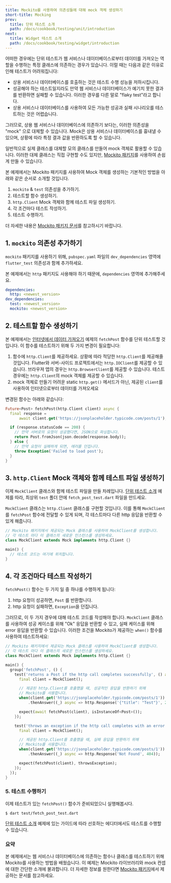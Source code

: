 ```yaml
---
title: Mockito를 사용하여 의존성들에 대해 mock 객체 생성하기
short-title: Mocking
prev:
  title: 단위 테스트 소개
  path: /docs/cookbook/testing/unit/introduction
next:
  title: Widget 테스트 소개
  path: /docs/cookbook/testing/widget/introduction
---
```


어떠한 경우에는 단위 테스트가 웹 서비스나 데이터베이스로부터 데이터를 가져오는 역할을
수행하는 특정 클래스에 의존하는 경우가 있습니다. 이럴 때는 다음과 같은 이유로 인해 
테스트가 어려워집니다:

  * 상용 서비스나 데이터베이스를 호출하는 것은 테스트 수행 성능을 저하시킵니다.
  * 성공해야 하는 테스트일지라도 만약 웹 서비스나 데이터베이스가 예기치 못한 결과를 
    반환하면 실패할 수 있습니다. 이러한 경우를 다른 말로 "flaky test"라고 합니다.
  * 상용 서비스나 데이터베이스를 사용하여 모든 가능한 성공과 실패 시나리오를 테스트하는
    것은 어렵습니다.

그러므로, 상용 웹 서비스나 데이터베이스에 의존하기 보다는, 이러한 의존성을 
"mock" 으로 대체할 수 있습니다. Mock은 상용 서비스나 데이터베이스를 흉내낼 수 
있으며, 상황에 따라 특정 결과 값을 반환하도록 할 수 있습니다.

일반적으로 실제 클래스를 대체할 모의 클래스를 만들어 mock 객체로 활용할 수 있습니다.
이러한 대체 클래스는 직접 구현할 수도 있지만, [Mockito 패키지]({{site.pub-pkg}}/mockito)를
사용하여 손쉽게 만들 수 있습니다.

본 예제에서는 Mockito 패키지를 사용하여 Mock 객체를 생성하는 기본적인 방법을 
아래와 같은 순서로 소개할 것입니다. 

  1. `mockito` & `test` 의존성을 추가하기.
  2. 테스트할 함수 생성하기.
  3. `http.Client` Mock 객체와 함께 테스트 파일 생성하기.
  4. 각 조건마다 테스트 작성하기.
  5. 테스트 수행하기.
  
더 자세한 내용은 [Mockito 패키지 문서]({{site.pub-pkg}}/mockito)를
참고하시기 바랍니다.

## 1. `mockito` 의존성 추가하기

`mockito` 패키지를 사용하기 위해, `pubspec.yaml` 
파일의 `dev_dependencies` 영역에
`flutter_test` 의존성과 함께 추가하세요.

본 예제에서는 `http` 패키지도 사용해야 하기 때문에, 
`dependencies` 영역에 추가해주세요.

```yaml
dependencies:
  http: <newest_version>
dev_dependencies:
  test: <newest_version>
  mockito: <newest_version>
```

## 2. 테스트할 함수 생성하기

본 예제에서는 [인터넷에서 데이터 가져오기](/docs/cookbook/networking/fetch-data/) 
예제의 `fetchPost` 함수를 단위 테스트할 것입니다. 이 함수를 테스트하기 위해 
두 가지 변경이 필요합니다:

  1. 함수에 `http.Client`를 제공하세요. 상황에 따라 적당한 `http.Client`를 제공해줄 
     것입니다. Flutter와 서버-사이드 프로젝트에서는 `http.IOClient`를 제공할 수 있습니다.
     브라우져 앱의 경우는 `http.BrowserClient`를 제공할 수 있습니다.
     테스트 경우에는 `http.Client`의 mock 객체를 제공할 수 있습니다.
  2. mock 객체로 만들기 어려운 static `http.get()` 메서드가 아닌, 
     제공된 `client`를 사용하여 인터넷으로부터 데이터를 가져오세요

변경된 함수는 아래와 같습니다:

<!-- skip -->
```dart
Future<Post> fetchPost(http.Client client) async {
  final response =
      await client.get('https://jsonplaceholder.typicode.com/posts/1');

  if (response.statusCode == 200) {
    // 만약 서버로의 요청이 성공했다면, JSON으로 파싱합니다.
    return Post.fromJson(json.decode(response.body));
  } else {
    // 만약 요청이 실패하게 되면, 에러를 던집니다.
    throw Exception('Failed to load post');
  }
}
```

## 3. `http.Client` Mock 객체와 함께 테스트 파일 생성하기

이제 `MockClient` 클래스와 함께 테스트 파일을 만들 차례입니다.
[단위 테스트 소개](/docs/cookbook/testing/unit/introduction)
예제를 따라, 최상위 `test` 폴더 안에 `fetch_post_test.dart` 파일을 만드세요.

`MockClient` 클래스는 `http.Client` 클래스를 구현할 것입니다. 이를 통해 
`MockClient`를 `fetchPost` 함수에 전달할 수 있게 되며, 각 테스트마다
다른 http 응답을 반환할 수 있게 해줍니다.

<!-- skip -->
```dart
// Mockito 패키지에서 제공되는 Mock 클래스를 사용하여 MockClient를 생성합니다.
// 각 테스트 마다 이 클래스의 새로운 인스턴스를 생성하세요.
class MockClient extends Mock implements http.Client {}

main() {
  // 테스트 코드는 여기에 위치합니다.
}
```

## 4. 각 조건마다 테스트 작성하기

`fetchPost()` 함수는 두 가지 일 중 하나를 수행하게 됩니다:

  1. http 요청이 성공하면, `Post` 를 반환합니다.
  2. http 요청이 실패하면, `Exception`을 던집니다.

그러므로, 이 두 가지 경우에 대해 테스트 코드를 작성해야 합니다.
`MockClient` 클래스를 사용하여 성공 케이스를 위해 "Ok" 
응답을 반환할 수 있고, 실패 케이스를 위해 error 응답을 반환할 수 있습니다.
이러한 조건을 Mockito가 제공하는 `when()` 함수를 사용하여 테스트하세요:

<!-- skip -->
```dart
// Mockito 패키지에서 제공되는 Mock 클래스를 사용하여 MockClient를 생성합니다.
// 각 테스트 마다 이 클래스의 새로운 인스턴스를 생성하세요.
class MockClient extends Mock implements http.Client {}

main() {
  group('fetchPost', () {
    test('returns a Post if the http call completes successfully', () async {
      final client = MockClient();

      // 제공된 http.Client를 호출했을 때, 성공적인 응답을 반환하기 위해 
      // Mockito를 사용합니다.
      when(client.get('https://jsonplaceholder.typicode.com/posts/1'))
          .thenAnswer((_) async => http.Response('{"title": "Test"}', 200));

      expect(await fetchPost(client), isInstanceOf<Post>());
    });

    test('throws an exception if the http call completes with an error', () {
      final client = MockClient();

      // 제공된 http.Client를 호출했을 때, 실패 응답을 반환하기 위해 
      // Mockito를 사용합니다.
      when(client.get('https://jsonplaceholder.typicode.com/posts/1'))
          .thenAnswer((_) async => http.Response('Not Found', 404));

      expect(fetchPost(client), throwsException);
    });
  });
}
```

### 5. 테스트 수행하기

이제 테스트가 있는 `fetchPost()` 함수가 준비되었으니 실행해봅시다.

```terminal
$ dart test/fetch_post_test.dart
```

[단위 테스트 소개](/docs/cookbook/testing/unit/introduction#run-tests-using-intellij-or-vscode)
예제에 있는 가이드에 따라 선호하는 에디터에서도 테스트를 수행할 수 있습니다.

### 요약

본 예제에서는 웹 서비스나 데이터베이스에 의존하는 함수나 클래스를 테스트하기 위해 
Mockito를 사용하는 방법을 배웠습니다. 이 예제는 Mockito 라이브러리와 mock 컨셉에 
대한 간단한 소개에 불과합니다. 더 자세한 정보를 원한다면 
[Mockito 패키지]({{site.pub-pkg}}/mockito)에서 제공하는 문서를 참고하세요.
